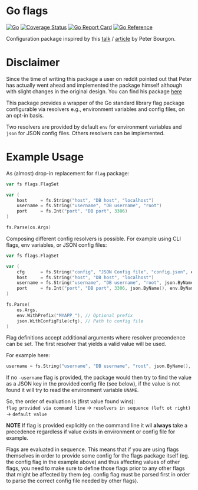 # Go flags

[![Go](https://github.com/aneshas/flags/actions/workflows/go.yml/badge.svg)](https://github.com/aneshas/flags/actions/workflows/go.yml)
[![Coverage Status](https://coveralls.io/repos/github/aneshas/flags/badge.svg?branch=trunk)](https://coveralls.io/github/aneshas/flags?branch=trunk)
[![Go Report Card](https://goreportcard.com/badge/github.com/aneshas/flags)](https://goreportcard.com/report/github.com/aneshas/flags)
[![Go Reference](https://pkg.go.dev/badge/github.com/aneshas/flags.svg)](https://pkg.go.dev/github.com/aneshas/flags)

Configuration package inspired by this [talk](https://www.youtube.com/watch?v=PTE4VJIdHPg) / [article](https://peter.bourgon.org/go-for-industrial-programming/) by Peter Bourgon.

# Disclaimer
Since the time of writing this package a user on reddit pointed out that Peter has actually went ahead and implemented the package himself although with slight changes in the original design. You can find his package [here](https://pkg.go.dev/github.com/peterbourgon/ff/v3#section-readme)

This package provides a wrapper of the Go standard library flag package configurable via resolvers e.g., environment variables and config files, on an opt-in basis.

Two resolvers are provided by default `env` for environment variables and `json` for JSON config files. Others resolvers can be implemented.

# Example Usage

As (almost) drop-in replacement for `flag` package:

```go
var fs flags.FlagSet

var (
	host     = fs.String("host", "DB host", "localhost")
	username = fs.String("username", "DB username", "root")
	port     = fs.Int("port", "DB port", 3306)
)

fs.Parse(os.Args)
```

Composing different config resolvers is possible. For example using CLI flags, env variables, or JSON config files:

```go
var fs flags.FlagSet

var (
	cfg      = fs.String("config", "JSON Config file", "config.json", env.ByName())
	host     = fs.String("host", "DB host", "localhost")
	username = fs.String("username", "DB username", "root", json.ByName(), env.Named("UNAME"))
	port     = fs.Int("port", "DB port", 3306, json.ByName(), env.ByName())
)

fs.Parse(
	os.Args,
	env.WithPrefix("MYAPP_"), // Optional prefix
	json.WithConfigFile(cfg), // Path to config file
)
```

Flag definitions accept additional arguments where resolver precendence can be set. The first resolver that yields a valid value will be used.

For example here:

```go
username = fs.String("username", "DB username", "root", json.ByName(), env.Named("UNAME"))
```

If no `-username` flag is provided, the package would then try to find the value as a JSON key in the provided config file (see below), if the value is not found it will try to read the environment variable `UNAME`.

So, the order of evaluation is (first value found wins):\
`flag provided via command line` -> `resolvers in sequence (left ot right)` -> `default value`

**NOTE** If flag is provided explicitly on the command line it wil **always** take a precedence regardless if value exists in environment or config file for example.

Flags are evaluated in sequence. This means that if you are using flags themselves in order to provide some config for the flags package itself (eg. the config flag in the example above) and thus affecting values of other flags, you need to make sure to define those flags prior to any other flags that might be affected by them (eg. config flag must be parsed first in order to parse the correct config file needed by other flags).
